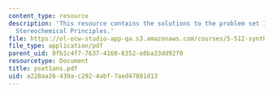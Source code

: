 ```yaml
---
content_type: resource
description: 'This resource contains the solutions to the problem set I: Review of
  Stereochemical Principles.'
file: https://ol-ocw-studio-app-qa.s3.amazonaws.com/courses/5-512-synthetic-organic-chemistry-ii-spring-2005/a228aa26439ac2924abf7aed47881d13_pset1ans.pdf
file_type: application/pdf
parent_uid: 0fb1c4f7-7637-4160-6352-e8ba33dd92f0
resourcetype: Document
title: pset1ans.pdf
uid: a228aa26-439a-c292-4abf-7aed47881d13
---
```


